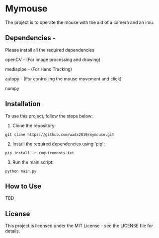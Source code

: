 # Mymouse

The project is to operate the mouse with the aid of a camera and an imu.

## Dependencies -
Please install all the required dependencies

openCV - (For image processing and drawing)

mediapipe - (For Hand Tracking)

autopy - (For controlling the mouse movement and click)

numpy

## Installation
To use this project, follow the steps below:

1. Clone the repository:

```
git clone https://github.com/wadx2019/mymouse.git
```

2. Install the required dependencies using 'pip':

```
pip install -r requirements.txt
```

3. Run the main script:

```
python main.py
```

## How to Use

TBD

## License
This project is licensed under the MIT License - see the LICENSE file for details.
